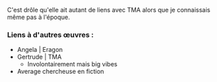 C'est drôle qu'elle ait autant de liens avec TMA alors que je connaissais même pas à l'époque.
### Liens à d'autres œuvres :
- Angela | Eragon
- Gertrude | TMA
	- Involontairement mais big vibes
- Average chercheuse en fiction
